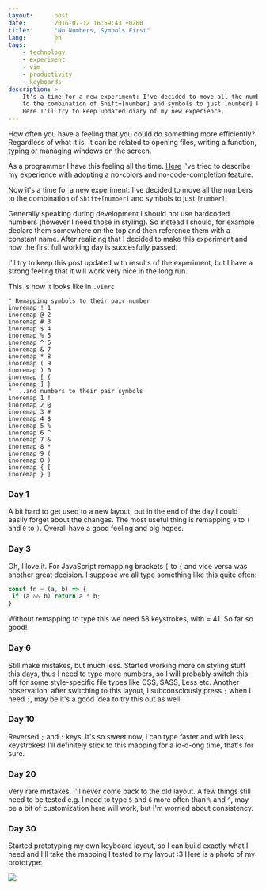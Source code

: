 ```yaml
---
layout:      post
date:        2016-07-12 16:59:43 +0200
title:       "No Numbers, Symbols First"
lang:        en
tags:
    - technology
    - experiment
    - vim
    - productivity
    - keyboards
description: >
    It's a time for a new experiment: I've decided to move all the numbers
    to the combination of Shift+[number] and symbols to just [number] key.
    Here I'll try to keep updated diary of my new experience.
---
```

How often you have a feeling that you could do something more efficiently? Regardless of what it is. It can be related to opening files, writing a function, typing or managing windows on the screen.

As a programmer I have this feeling all the time. [Here](/blog/code-completion-thank-you-but-no) I've tried to describe my experience with adopting a no-colors and no-code-completion feature.

Now it's a time for a new experiment: I've decided to move all the numbers to the combination of `Shift+[number]` and symbols to just `[number]`.

Generally speaking during development I should not use hardcoded numbers (however I need those in styling). So instead I should, for example declare them somewhere on the top and then reference them with a constant name. After realizing that I decided to make this experiment and now the first full working day is succesfully passed.

I'll try to keep this post updated with results of the experiment, but I have a strong feeling that it will work very nice in the long run.

This is how it looks like in `.vimrc`

```
" Remapping symbols to their pair number
inoremap ! 1
inoremap @ 2
inoremap # 3
inoremap $ 4
inoremap % 5
inoremap ^ 6
inoremap & 7
inoremap * 8
inoremap ( 9
inoremap ) 0
inoremap [ {
inoremap ] }
" ...and numbers to their pair symbols
inoremap 1 !
inoremap 2 @
inoremap 3 #
inoremap 4 $
inoremap 5 %
inoremap 6 ^
inoremap 7 &
inoremap 8 *
inoremap 9 (
inoremap 0 )
inoremap { [
inoremap } ]
```

### Day 1

A bit hard to get used to a new layout, but in the end of the day I could easily forget about the changes. The most useful thing is remapping `9` to `(` and `0` to `)`. Overall have a good feeling and big hopes.

### Day 3

Oh, I love it. For JavaScript remapping brackets `[` to `{` and vice versa was another great decision. I suppose we all type something like this quite often:

```javascript
const fn = (a, b) => {
 if (a && b) return a * b;
}
```

Without remapping to type this we need 58 keystrokes, with = 41. So far so good!

### Day 6

Still make mistakes, but much less. Started working more on styling stuff this days, thus I need to type more numbers, so I will probably switch this off for some style-specific file types like CSS, SASS, Less etc. Another observation: after switching to this layout, I subconsciously press `;` when I need `:`, may be it's a good idea to try this out as well.

### Day 10

Reversed `;` and `:` keys. It's so sweet now, I can type faster and with less keystrokes! I'll definitely stick to this mapping for a lo-o-ong time, that's for sure.

### Day 20

Very rare mistakes. I'll never come back to the old layout. A few things still need to be tested e.g. I need to type `5` and `6` more often than `%` and `^`, may be a bit of customization here will work, but I'm worried about consistency.

### Day 30

Started prototyping my own keyboard layout, so I can build exactly what I need and I'll take the mapping I tested to my layout :3 Here is a photo of my prototype:

![](https://pbs.twimg.com/media/CoZFgcSWcAECyiq.jpg:large)
